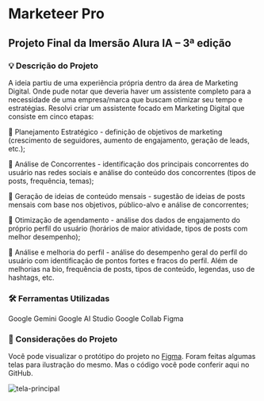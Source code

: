 # Marketeer Pro

## Projeto Final da Imersão Alura IA – 3ª edição

### 💡 Descrição do Projeto

A ideia partiu de uma experiência própria dentro da área de Marketing Digital. Onde pude notar que deveria haver um assistente completo para a necessidade de uma empresa/marca que buscam otimizar seu tempo e estratégias.
Resolvi criar um assistente focado em Marketing Digital que consiste em cinco etapas:

📍 Planejamento Estratégico - definição de objetivos de marketing (crescimento de seguidores, aumento de engajamento, geração de leads, etc.);

📍 Análise de Concorrentes - identificação dos principais concorrentes do usuário nas redes sociais e análise do conteúdo dos concorrentes (tipos de posts, frequência, temas);

📍 Geração de ideias de conteúdo mensais - sugestão de ideias de posts mensais com base nos objetivos, público-alvo e análise de concorrentes;

📍 Otimização de agendamento - análise dos dados de engajamento do próprio perfil do usuário (horários de maior atividade, tipos de posts com melhor desempenho);

📍 Análise e melhoria do perfil - análise do desempenho geral do perfil do usuário com identificação de pontos fortes e fracos do perfil. Além de melhorias na bio, frequência de posts, tipos de conteúdo, legendas, uso de hashtags, etc.

### 🛠️ Ferramentas Utilizadas

Google Gemini
Google AI Studio
Google Collab
Figma

### 🎯 Considerações do Projeto

Você pode visualizar o protótipo do projeto no [Figma](https://www.figma.com/proto/K9KLoFpnZ1i3mnTOOjYjJd/Assistente-Marketing-Digital?page-id=0%3A1&node-id=12-4&p=f&viewport=-491%2C347%2C1&t=KL6NFjourxopICri-1&scaling=scale-down&content-scaling=fixed&starting-point-node-id=12%3A4). Foram feitas algumas telas para ilustração do mesmo. Mas o código você pode conferir aqui no GitHub.

![tela-principal](https://github.com/user-attachments/assets/dd42498f-ace1-4d73-8a68-626dae208e41)
